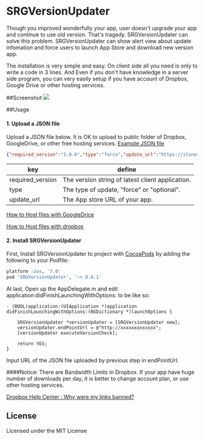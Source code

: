 # SRGVersionUpdater
Though you improved wonderfully your app, user doesn't upgrade your app and continue to use old version. That's tragedy. SRGVersionUpdater can solve this problem. SRGVersionUpdater can show alert view about update infomation and force users to launch App Store and download new version app.

The installation is very simple and easy. On client side all you need is only to write a code in 3 lines. And Even if you don't have knowledge in a server side program, you can very easily setup if you have account of Dropbox, Google Drive or other hosting services.

##Screenshot
![](https://dl.dropboxusercontent.com/u/461628/SRGVersionUpdater.png)

##Usage


#### 1. Upload a JSON file
Upload a JSON file below. It is OK to upload to public folder of Dropbox, GoogleDrive, or other free hosting services.
[Example JSON file](https://github.com/kazu0620/SRGVersionUpdater/raw/master/Example/app_version.json)

```json
{"required_version":"2.0.0","type":"force","update_url":"https://itunes.apple.com/jp/app/idxxxxxxxxxx?mt="}
```

| key | define |
|--------|--------|
|   required_version     |   The version string of  latest client application.      |
|     type   |    The type of update, "force" or "optional".      |
|     update_url   |  The App store URL of your app.     |

[How to Host files with GoogleDrice](https://sites.google.com/a/griffith.edu.au/staff-email-learning-centre/help-yourself/google-drive-docs/how-to-share-a-file-with-a-non-google-colleague)

[How to Host files with dropbox](http://www.goarch.org/archdiocese/departments/internet/articles/dropbox/)


#### 2. Install  SRGVersionUpdater
First, Install SRGVersionUpdater to project with [CocoaPods](http://cocoapods.org) by adding the following to your Podfile:

``` ruby
platform :ios, '7.0'
pod 'SRGVersionUpdater', '~> 0.0.1'
```

At last, Open up the AppDelegate.m and edit application:didFinishLaunchingWithOptions: to be like so:

```objc
- (BOOL)application:(UIApplication *)application didFinishLaunchingWithOptions:(NSDictionary *)launchOptions {
    
    SRGVersionUpdater *versionUpdater = [SRGVersionUpdater new];
    versionUpdater.endPointUrl = @"http://xxxxxxxxxxxxx";
    [versionUpdater executeVersionCheck];
    
    return YES;
}
```
Input URL of the JSON file uploaded by previous step in endPointUrl.

####Notice:
There are Bandwidth Limits in Dropbox. If your app have huge number of downloads per day, it is better to change account plan, or use other hosting services.

[Dropbox Help Center : Why were my links banned?](https://www.dropbox.com/help/4204)

## License
Licensed under the MIT License

